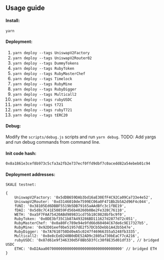 ## Usage guide

#### Install: 

`yarn`

#### Deployment:
1. `yarn deploy --tags UniswapV2Factory`
2. `yarn deploy --tags UniswapV2Router02`
3. `yarn deploy --tags DummyTokens`
4. `yarn deploy --tags RubyToken`
5. `yarn deploy --tags RubyMasterChef` 
6. `yarn deploy --tags Timelock` 
7. `yarn deploy --tags RubyMine`
8. `yarn deploy --tags RubyDigger`
9. `yarn deploy --tags Multicall2`
10. `yarn deploy --tags rubyUSDC`
11. `yarn deploy --tags t721`
12. `yarn deploy --tags rubyT721`
13. `yarn deploy --tags tERC20`

#### Debug:

Modify the `scripts/debug.js` scripts and run `yarn debug`.
TODO: Add yargs and run debug commands from command line.


#### Init code hash:
`0x8a1861e3cef8b973c5cfa3a2fb2e737ecf0ffd9dbf7c0acedd82a54ebeb01c94`

#### Deployment addresses: 

```
SKALE testnet:

{
    UniswapV2Factory: '0x5dDB659DAb3bd16aE30EfF4C92Ca09Ca733e4e52',
    UniswapV2Router: '0xd3146010de7599EC06a0F471Bb2b5A2d96F4c044',
    fUNI: '0x38105Ed6DBBF5519b5DB79165aAAdBfc3c1fBE19',
    fDAI: '0x5d8c7C41E50859Fd56b40260b0Be2Fe328C76110',
    WETH: '0xa5F7FAA75420ABd989831cd75b18C0828bfbc9f0',
    RubyToken: '0x0DE3bf35C1b87A493286BD111627d2877d72c051',
    RubyMasterChef: '0x0a80Fc789e94e9fd66d60404C67de6c9E17327b5',
    RubyMine: '0x92D01eef0be51957dE2f57DCb5Debb1A42b5b47e',
    RubyDigger: '0x7A7610750Dd0eA5c0247f46966355a5248fb3335',
    Multicall2: '0x8e8cEeD240B0dDE52AD9c2805a730bEaCf7cA216',
    rubyUSDC: '0x87d61e9f346330d5F8Bb5D3fCc30f8E35d01df33', // bridged USDC
    ETHC: '0xD2Aaa00700000000000000000000000000000000' // bridged ETH
}

```